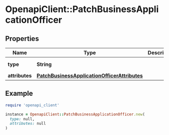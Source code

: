# OpenapiClient::PatchBusinessApplicationOfficer

## Properties

| Name | Type | Description | Notes |
| ---- | ---- | ----------- | ----- |
| **type** | **String** |  | [default to &#39;businessApplication&#39;] |
| **attributes** | [**PatchBusinessApplicationOfficerAttributes**](PatchBusinessApplicationOfficerAttributes.md) |  |  |

## Example

```ruby
require 'openapi_client'

instance = OpenapiClient::PatchBusinessApplicationOfficer.new(
  type: null,
  attributes: null
)
```

